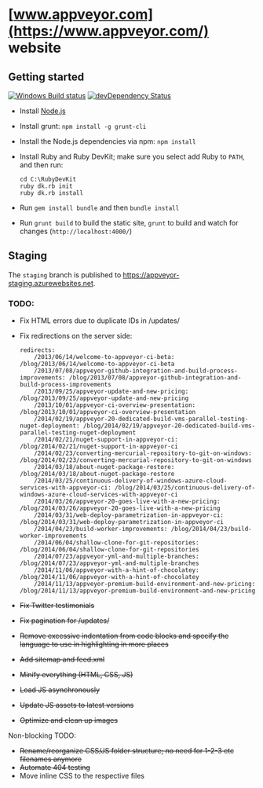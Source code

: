 # [www.appveyor.com](https://www.appveyor.com/) website

## Getting started

[![Windows Build status](https://img.shields.io/appveyor/ci/AppVeyor-Website/website/staging.svg?label=Windows%20build)](https://ci.appveyor.com/project/AppVeyor-Website/website/branch/staging)
[![devDependency Status](https://img.shields.io/david/appveyor/website.svg)](https://david-dm.org/appveyor/website)

* Install [Node.js](https://nodejs.org/download/)
* Install grunt: `npm install -g grunt-cli`
* Install the Node.js dependencies via npm: `npm install`
* Install Ruby and Ruby DevKit; make sure you select add Ruby to `PATH`, and then run:

    ```shell
    cd C:\RubyDevKit
    ruby dk.rb init
    ruby dk.rb install
    ```

* Run `gem install bundle` and then `bundle install`
* Run `grunt build` to build the static site, `grunt` to build and watch for changes (`http://localhost:4000/`)

## Staging

The `staging` branch is published to <https://appveyor-staging.azurewebsites.net>.

### TODO:

* Fix HTML errors due to duplicate IDs in /updates/
* Fix redirections on the server side:

  ```
  redirects:
      /2013/06/14/welcome-to-appveyor-ci-beta: /blog/2013/06/14/welcome-to-appveyor-ci-beta
      /2013/07/08/appveyor-github-integration-and-build-process-improvements: /blog/2013/07/08/appveyor-github-integration-and-build-process-improvements
      /2013/09/25/appveyor-update-and-new-pricing: /blog/2013/09/25/appveyor-update-and-new-pricing
      /2013/10/01/appveyor-ci-overview-presentation: /blog/2013/10/01/appveyor-ci-overview-presentation
      /2014/02/19/appveyor-20-dedicated-build-vms-parallel-testing-nuget-deployment: /blog/2014/02/19/appveyor-20-dedicated-build-vms-parallel-testing-nuget-deployment
      /2014/02/21/nuget-support-in-appveyor-ci: /blog/2014/02/21/nuget-support-in-appveyor-ci
      /2014/02/23/converting-mercurial-repository-to-git-on-windows: /blog/2014/02/23/converting-mercurial-repository-to-git-on-windows
      /2014/03/18/about-nuget-package-restore: /blog/2014/03/18/about-nuget-package-restore
      /2014/03/25/continuous-delivery-of-windows-azure-cloud-services-with-appveyor-ci: /blog/2014/03/25/continuous-delivery-of-windows-azure-cloud-services-with-appveyor-ci
      /2014/03/26/appveyor-20-goes-live-with-a-new-pricing: /blog/2014/03/26/appveyor-20-goes-live-with-a-new-pricing
      /2014/03/31/web-deploy-parametrization-in-appveyor-ci: /blog/2014/03/31/web-deploy-parametrization-in-appveyor-ci
      /2014/04/23/build-worker-improvements: /blog/2014/04/23/build-worker-improvements
      /2014/06/04/shallow-clone-for-git-repositories: /blog/2014/06/04/shallow-clone-for-git-repositories
      /2014/07/23/appveyor-yml-and-multiple-branches: /blog/2014/07/23/appveyor-yml-and-multiple-branches
      /2014/11/06/appveyor-with-a-hint-of-chocolatey: /blog/2014/11/06/appveyor-with-a-hint-of-chocolatey
      /2014/11/13/appveyor-premium-build-environment-and-new-pricing: /blog/2014/11/13/appveyor-premium-build-environment-and-new-pricing
  ```
* ~~Fix Twitter testimonials~~
* ~~Fix pagination for /updates/~~
* ~~Remove excessive indentation from code blocks and specify the language to use in highlighting in more places~~
* ~~Add sitemap and feed.xml~~
* ~~Minify everything (HTML, CSS, JS)~~
* ~~Load JS asynchronously~~
* ~~Update JS assets to latest versions~~
* ~~Optimize and clean up images~~

Non-blocking TODO:

* ~~Rename/reorganize CSS/JS folder structure; no need for 1-2-3 etc filenames anymore~~
* ~~Automate 404 testing~~
* Move inline CSS to the respective files
